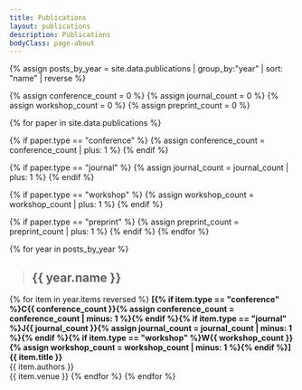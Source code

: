 ```yaml
---
title: Publications
layout: publications
description: Publications
bodyClass: page-about
---
```

{% assign posts_by_year = site.data.publications | group_by:"year" | sort: "name" | reverse %}

{% assign conference_count = 0 %}
{% assign journal_count = 0 %}
{% assign workshop_count = 0 %}
{% assign preprint_count = 0 %}

{% for paper in site.data.publications %}

{% if paper.type == "conference" %}
{% assign conference_count = conference_count | plus: 1 %}
{% endif %}

{% if paper.type == "journal" %}
{% assign journal_count = journal_count | plus: 1 %}
{% endif %}

{% if paper.type == "workshop" %}
{% assign workshop_count = workshop_count | plus: 1 %}
{% endif %}

{% if paper.type == "preprint" %}
{% assign preprint_count = preprint_count | plus: 1 %}
{% endif %}
{% endfor %}

{% for year in posts_by_year %}
> ## {{ year.name }}

{% for item in year.items reversed %}
**[{% if item.type == "conference" %}C{{ conference_count }}{% assign conference_count = conference_count | minus: 1 %}{% endif %}{% if item.type == "journal" %}J{{ journal_count }}{% assign journal_count = journal_count | minus: 1 %}{% endif %}{% if item.type == "workshop" %}W{{ workshop_count }}{% assign workshop_count = workshop_count | minus: 1 %}{% endif %}] {{ item.title }}**
<br>
{{ item.authors }}
<br>
{{ item.venue }}
{% endfor %}
{% endfor %}
